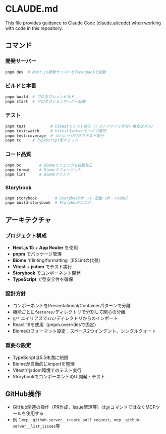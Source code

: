 # CLAUDE.md

This file provides guidance to Claude Code (claude.ai/code) when working with code in this repository.

## コマンド

### 開発サーバー
```bash
pnpm dev  # Next.js開発サーバーをTurbopackで起動
```

### ビルドと本番
```bash
pnpm build  # プロダクションビルド
pnpm start  # プロダクションサーバー起動
```

### テスト
```bash
pnpm test           # Vitestでテスト実行（テストファイルがない場合はパス）
pnpm test:watch     # Vitestをwatchモードで実行
pnpm test:coverage  # カバレッジ付きでテスト実行
pnpm tc     # TypeScript型チェック
```

### コード品質
```bash
pnpm bc        # Biomeでチェック＆自動修正
pnpm format    # Biomeでフォーマット
pnpm lint      # Biomeでリント
```

### Storybook
```bash
pnpm storybook        # Storybookサーバー起動（ポート6006）
pnpm build-storybook  # Storybookビルド
```

## アーキテクチャ

### プロジェクト構成
- **Next.js 15** + **App Router** を使用
- **pnpm** でパッケージ管理
- **Biome** でlinting/formatting（ESLintの代替）
- **Vitest** + **jsdom** でテスト実行
- **Storybook** でコンポーネント開発
- **TypeScript** で型安全性を確保

### 設計方針
- コンポーネントをPresentational/Containerパターンで分離
- 機能ごとに`features/`ディレクトリで分割して関心の分離
- `@/*` エイリアスで`src/`ディレクトリからのインポート
- React 19を使用（pnpm.overridesで固定）
- Biomeのフォーマット設定：スペース2つインデント、シングルクォート

### 重要な設定
- TypeScriptは5.5未満に制限
- Biomeが自動的にimportを整理
- Vitestでjsdom環境でのテスト実行
- StorybookでコンポーネントのUI開発・テスト

## GitHub操作
- GitHub関連の操作（PR作成、Issue管理等）は`gh`コマンドではなくMCPツールを使用する
- 例：`mcp__github-server__create_pull_request`、`mcp__github-server__list_issues`等